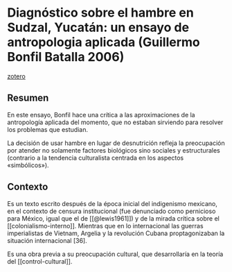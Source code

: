 # Diagnóstico sobre el hambre en Sudzal, Yucatán: un ensayo de antropologia aplicada (Guillermo Bonfil Batalla 2006)
[zotero](zotero://select/items/@bonfilbatalla2006)

## Resumen
En este ensayo, Bonfil hace una crítica a las aproximaciones de la antropología aplicada del momento, que no estaban sirviendo para resolver los problemas que estudian.

La decisión de usar hambre en lugar de desnutrición refleja la preocupación por atender no solamente factores biológicos sino sociales y estructurales (contrario a la tendencia culturalista centrada en los aspectos «simbólicos»).

## Contexto

Es un texto escrito después de la época inicial del indigenismo mexicano, en el contexto de censura institucional (fue denunciado como pernicioso para México, igual que el de [[@lewis1961]]) y de la mirada crítica sobre el [[colonialismo-interno]]. Mientras que en lo internacional las guerras imperialistas de Vietnam, Argelia y la revolución Cubana proptagonizaban la situación internacional [36].

Es una obra previa a su preocupación cultural, que desarrollaría en la teoría del [[control-cultural]].

